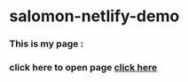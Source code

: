 # salomon-netlify-demo

### This is my page :

### click here to open page [click here](https://salomon-netlify-demo.netlify.app/)
